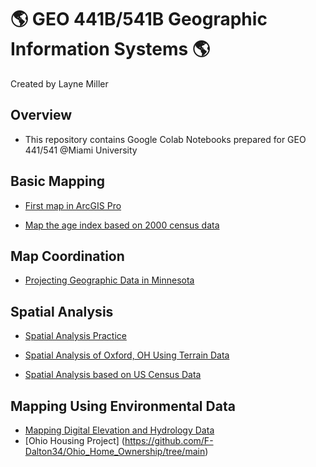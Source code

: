 # :earth_americas: GEO 441B/541B Geographic Information Systems :earth_americas:

Created by Layne Miller

## Overview
- This repository contains Google Colab Notebooks prepared for GEO 441/541 @Miami University

## Basic Mapping

- [First map in ArcGIS Pro](Week_2_Assignment_Layne_Miller.ipynb)

-  [Map the age index based on 2000 census data](Week_5_Assignment_Layne_Miller.ipynb)
## Map Coordination

- [Projecting Geographic Data in Minnesota](Week_3_Projecting_Geographic_Data_in_Minnesota.ipynb)

## Spatial Analysis

- [Spatial Analysis Practice](https://github.com/mill2287/GIS-Project-Portfolio-GEO441/blob/main/Week_10_Assignment_Layne_Miller.ipynb)

- [Spatial Analysis of Oxford, OH Using Terrain Data](Week_9_Spatial_Analysis_of_Oxford,_OH_Using_Raster_Data.ipynb)

- [Spatial Analysis based on US Census Data](https://github.com/mill2287/GIS-Project-Portfolio-GEO441/blob/6c5c2c26b7aaa52c05ccd8a41e1fa31d3a9a9d63/Week_12_Assignment_Layne_Miller.ipynb)

## Mapping Using Environmental Data

- [Mapping Digital Elevation and Hydrology Data](Week_8_Mapping_Digital_Elevation_and_Hydrology_Data.ipynb)
- [Ohio Housing Project]
(https://github.com/F-Dalton34/Ohio_Home_Ownership/tree/main)
